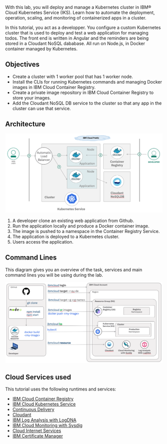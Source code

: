 With this lab, you will deploy and manage a Kubernetes cluster in IBM® Cloud Kubernetes Service (IKS). Learn how to automate the deployment, operation, scaling, and monitoring of containerized apps in a cluster.

In this tutorial, you act as a developper. You configure a custom Kubernetes cluster that is used to deploy and test a web application for managing todos. The front end is written in Angular and the reminders are being stored in a Cloudant NoSQL dababase. All run on Node.js, in Docker container managed by Kubernetes.

## Objectives

* Create a cluster with 1 worker pool that has 1 worker node.
* Install the CLIs for running Kubernetes commands and managing Docker images in IBM Cloud Container Registry.
* Create a private image repository in IBM Cloud Container Registry to store your images.
* Add the Cloudant NoSQL DB service to the cluster so that any app in the cluster can use that service.

## Architecture

![](./images/kubelabarchi.png)

1. A developer clone an existing web application from Github.
1. Run the application locally and produce a Docker container image.
1. The image is pushed to a namespace in the Container Registry Service.
1. The application is deployed to a Kubernetes cluster.
1. Users access the application.

## Command Lines

This diagram gives you an overview of the task, services and main command lines you will be using during the lab.

![](./images/cli-main-cmds.png)

## Cloud Services used

This tutorial uses the following runtimes and services:

* [IBM Cloud Container Registry](https://cloud.ibm.com/containers-kubernetes/launchRegistryView)
* [IBM Cloud Kubernetes Service](https://cloud.ibm.com/containers-kubernetes/catalog/cluster)
* [Continuous Delivery](https://cloud.ibm.com/catalog/services/continuous-delivery)
* [Cloudant](https://cloud.ibm.com/catalog/services/cloudant)
* [IBM Log Analysis with LogDNA](https://cloud.ibm.com/observe/logging/create)
* [IBM Cloud Monitoring with Sysdig](https://cloud.ibm.com/observe/monitoring/create)
* [Cloud Internet Services](https://cloud.ibm.com/catalog/internet-services)
* [IBM Certificate Manager](https://cloud.ibm.com/catalog/certificate-manager)

